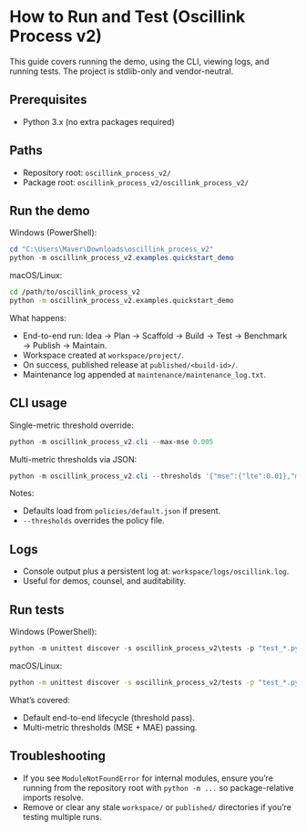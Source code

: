 # How to Run and Test (Oscillink Process v2)

This guide covers running the demo, using the CLI, viewing logs, and running tests. The project is stdlib-only and vendor-neutral.

## Prerequisites
- Python 3.x (no extra packages required)

## Paths
- Repository root: `oscillink_process_v2/`
- Package root: `oscillink_process_v2/oscillink_process_v2/`

## Run the demo

Windows (PowerShell):

```powershell
cd "C:\Users\Maver\Downloads\oscillink_process_v2"
python -m oscillink_process_v2.examples.quickstart_demo
```

macOS/Linux:

```bash
cd /path/to/oscillink_process_v2
python -m oscillink_process_v2.examples.quickstart_demo
```

What happens:
- End-to-end run: Idea → Plan → Scaffold → Build → Test → Benchmark → Publish → Maintain.
- Workspace created at `workspace/project/`.
- On success, published release at `published/<build-id>/`.
- Maintenance log appended at `maintenance/maintenance_log.txt`.

## CLI usage

Single-metric threshold override:

```powershell
python -m oscillink_process_v2.cli --max-mse 0.005
```

Multi-metric thresholds via JSON:

```powershell
python -m oscillink_process_v2.cli --thresholds '{"mse":{"lte":0.01},"mae":{"lte":0.02}}'
```

Notes:
- Defaults load from `policies/default.json` if present.
- `--thresholds` overrides the policy file.

## Logs
- Console output plus a persistent log at: `workspace/logs/oscillink.log`.
- Useful for demos, counsel, and auditability.

## Run tests

Windows (PowerShell):

```powershell
python -m unittest discover -s oscillink_process_v2\tests -p "test_*.py" -v
```

macOS/Linux:

```bash
python -m unittest discover -s oscillink_process_v2/tests -p "test_*.py" -v
```

What’s covered:
- Default end-to-end lifecycle (threshold pass).
- Multi-metric thresholds (MSE + MAE) passing.

## Troubleshooting
- If you see `ModuleNotFoundError` for internal modules, ensure you’re running from the repository root with `python -m ...` so package-relative imports resolve.
- Remove or clear any stale `workspace/` or `published/` directories if you’re testing multiple runs.
